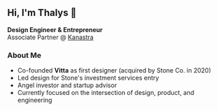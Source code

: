 ## Hi, I'm Thalys 👋

**Design Engineer & Entrepreneur**  
Associate Partner @ [Kanastra](https://kanastra.com.br)  


### About Me

- Co-founded **Vitta** as first designer (acquired by Stone Co. in 2020)  
- Led design for Stone's investment services entry
- Angel investor and startup advisor
- Currently focused on the intersection of design, product, and engineering  
